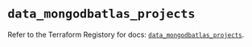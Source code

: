 # `data_mongodbatlas_projects`

Refer to the Terraform Registory for docs: [`data_mongodbatlas_projects`](https://registry.terraform.io/providers/mongodb/mongodbatlas/1.9.0/docs/data-sources/projects).
